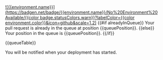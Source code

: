 [![{{environment.name}}](https://badgen.net/badge/{{environment.name}}/No%20Environment%20Available/{{color badge.statusColors.warn}}?labelColor={{color environment.color}}&icon=github&scale=1.2)]({{prdeployPortalUrl}}/{{owner}}/{{repo}}/deployments?environment={{environment.name}} 'Open the queue')
{{#if alreadyInQueue}}
Your pull request is already in the queue at position {{queuePosition}}.
{{else}}
Your position in the queue is {{queuePosition}}.
{{/if}}

{{queueTable}}

You will be notified when your deployment has started.
